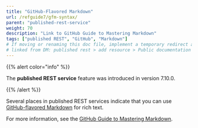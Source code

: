 ```yaml
---
title: "GitHub-Flavored Markdown"
url: /refguide7/gfm-syntax/
parent: "published-rest-service"
weight: 70
description: "Link to GitHub Guide to Mastering Markdown"
tags: ["published REST", "GitHub", "Markdown"]
# If moving or renaming this doc file, implement a temporary redirect and let the respective team know they should update the URL in the product. See Mapping to Products for more details.
# linked from DM: published rest > add resource > Public documentation > You can use GitHub Flavored Markdown ... (integration)
---
```


{{% alert color="info" %}}

The **published REST service** feature was introduced in version 7.10.0.

{{% /alert %}}

Several places in published REST services indicate that you can use [GitHub-flavored Markdown](https://guides.github.com/features/mastering-markdown/#GitHub-flavored-markdown) for rich text.

For more information, see the [GitHub Guide to Mastering Markdown](https://guides.github.com/features/mastering-markdown/#GitHub-flavored-markdown).
